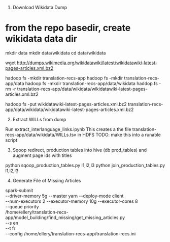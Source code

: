 1. Download Wikidata Dump

# from the repo basedir, create wikidata data dir
mkdir data
mkdir data/wikidata
cd data/wikidata

wget http://dumps.wikimedia.org/wikidatawiki/latest/wikidatawiki-latest-pages-articles.xml.bz2

hadoop fs -mkdir translation-recs-app
hadoop fs -mkdir translation-recs-app/data
hadoop fs -mkdir translation-recs-app/data/wikidata
haddop fs -rm -r translation-recs-app/data/wikidata/wikidatawiki-latest-pages-articles.xml.bz2

hadoop fs -put wikidatawiki-latest-pages-articles.xml.bz2 translation-recs-app/data/wikidata/wikidatawiki-latest-pages-articles.xml.bz2


2. Extract WILLs from dump

Run extract_interlanguage_links.ipynb
This creates a the file translation-recs-app/data/wikidata/WILLs.tsv in HDFS
TODO: make this into a runable script

3. Sqoop redirect, production tables into hive (db prod_tables) and augment page ids with titles

python sqoop_production_tables.py l1,l2,l3
python join_production_tables.py l1,l2,l3


4. Generate File of Missing Articles 

spark-submit \
--driver-memory 5g --master yarn --deploy-mode client \
--num-executors 2 --executor-memory 10g --executor-cores 8 \
--queue priority \
/home/ellery/translation-recs-app/model_building/find_missing/get_missing_articles.py \
--s en \
--t fr \
--config /home/ellery/translation-recs-app/translation-recs.ini 
